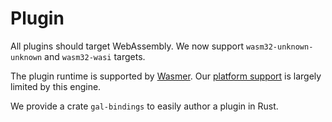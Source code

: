 # Plugin
All plugins should target WebAssembly.
We now support `wasm32-unknown-unknown` and `wasm32-wasi` targets.

The plugin runtime is supported by [Wasmer](https://wasmer.io/).
Our [platform support](../platforms.md) is largely limited by this engine.

We provide a crate `gal-bindings` to easily author a plugin in Rust.
